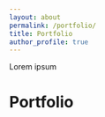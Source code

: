 ```yaml
---
layout: about
permalink: /portfolio/
title: Portfolio
author_profile: true
---
```


Lorem ipsum

# Portfolio
